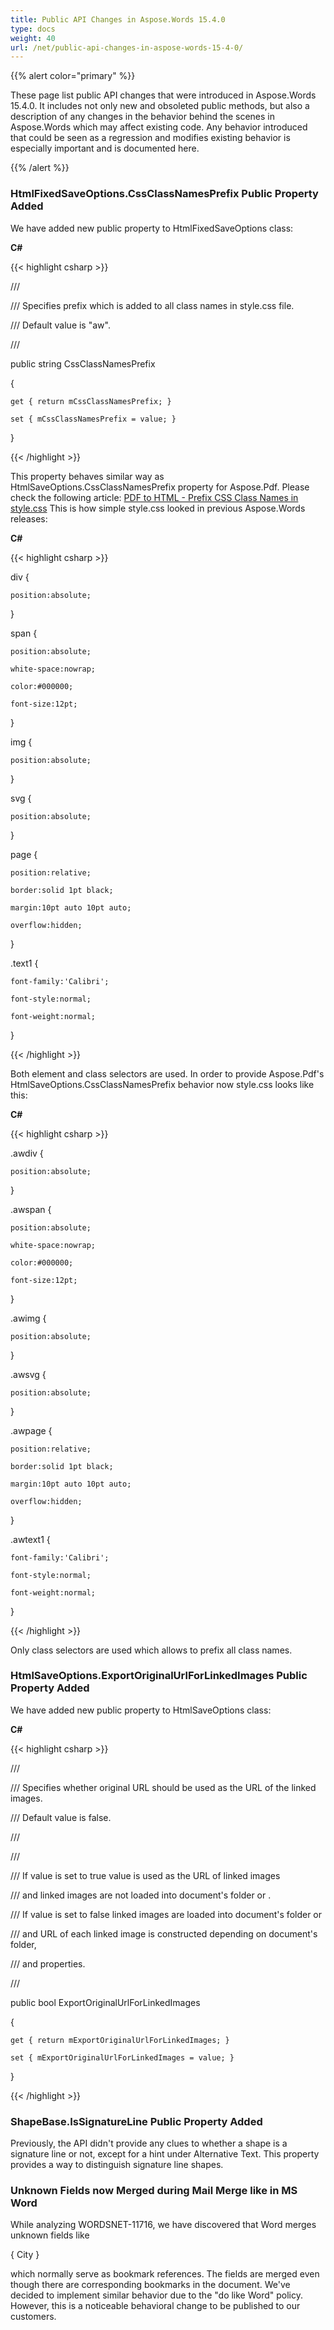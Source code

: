 ```yaml
---
title: Public API Changes in Aspose.Words 15.4.0
type: docs
weight: 40
url: /net/public-api-changes-in-aspose-words-15-4-0/
---
```


{{% alert color="primary" %}} 

These page list public API changes that were introduced in Aspose.Words 15.4.0. It includes not only new and obsoleted public methods, but also a description of any changes in the behavior behind the scenes in Aspose.Words which may affect existing code. Any behavior introduced that could be seen as a regression and modifies existing behavior is especially important and is documented here.

{{% /alert %}} 
### **HtmlFixedSaveOptions.CssClassNamesPrefix Public Property Added**
We have added new public property to HtmlFixedSaveOptions class:

**C#**

{{< highlight csharp >}}

 /// <summary>

/// Specifies prefix which is added to all class names in style.css file.

/// Default value is <c>"aw"</c>.

/// </summary>

public string CssClassNamesPrefix

{

    get { return mCssClassNamesPrefix; }

    set { mCssClassNamesPrefix = value; }

}

{{< /highlight >}}

This property behaves similar way as HtmlSaveOptions.CssClassNamesPrefix property for Aspose.Pdf. Please check the following article:
[PDF to HTML - Prefix CSS Class Names in style.css](http://www.aspose.com/docs/display/pdfnet/PDF+to+HTML+-+Prefix+CSS+Class+Names+in+style.css)
This is how simple style.css looked in previous Aspose.Words releases:

**C#**

{{< highlight csharp >}}



div {

    position:absolute;

}

span {

    position:absolute;

    white-space:nowrap;

    color:#000000;

    font-size:12pt;

}

img {

    position:absolute;

}

svg {

    position:absolute;

}

page {

    position:relative;

    border:solid 1pt black;

    margin:10pt auto 10pt auto;

    overflow:hidden;

}

.text1 {

    font-family:'Calibri';

    font-style:normal;

    font-weight:normal;

}

{{< /highlight >}}

Both element and class selectors are used.
In order to provide Aspose.Pdf's HtmlSaveOptions.CssClassNamesPrefix behavior now style.css looks like this:

**C#**

{{< highlight csharp >}}

 .awdiv {

    position:absolute;

}

.awspan {

    position:absolute;

    white-space:nowrap;

    color:#000000;

    font-size:12pt;

}

.awimg {

    position:absolute;

}

.awsvg {

    position:absolute;

}

.awpage {

    position:relative;

    border:solid 1pt black;

    margin:10pt auto 10pt auto;

    overflow:hidden;

}

.awtext1 {

    font-family:'Calibri';

    font-style:normal;

    font-weight:normal;

}

{{< /highlight >}}

Only class selectors are used which allows to prefix all class names.
### **HtmlSaveOptions.ExportOriginalUrlForLinkedImages Public Property Added**
We have added new public property to HtmlSaveOptions class:

**C#**

{{< highlight csharp >}}

 /// <summary>

/// Specifies whether original URL should be used as the URL of the linked images.

/// Default value is <c>false</c>.

/// </summary>

/// <remarks>

/// <para>If value is set to <c>true</c> <see cref="ImageData.SourceFullName"/> value is used as the URL of linked images

/// and linked images are not loaded into document's folder or <see cref="HtmlSaveOptions.ImagesFolder"/>.</para>

/// <para>If value is set to <c>false</c> linked images are loaded into document's folder or <see cref="HtmlSaveOptions.ImagesFolder"/>

/// and URL of each linked image is constructed depending on document's folder, <see cref="HtmlSaveOptions.ImagesFolder"/>

/// and <see cref="HtmlSaveOptions.ImagesFolderAlias"/> properties.</para>

/// </remarks>

public bool ExportOriginalUrlForLinkedImages

{

    get { return mExportOriginalUrlForLinkedImages; }

    set { mExportOriginalUrlForLinkedImages = value; }

}

{{< /highlight >}}
### **ShapeBase.IsSignatureLine Public Property Added**
Previously, the API didn't provide any clues to whether a shape is a signature line or not, except for a hint under Alternative Text. This property provides a way to distinguish signature line shapes.
### **Unknown Fields now Merged during Mail Merge like in MS Word**
While analyzing WORDSNET-11716, we have discovered that Word merges unknown fields like ﻿

{ City }

which normally serve as bookmark references. The fields are merged even though there are corresponding bookmarks in the document. We've decided to implement similar behavior due to the "do like Word" policy. However, this is a noticeable behavioral change to be published to our customers. 
